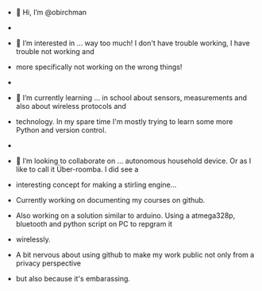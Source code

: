 - 👋 Hi, I’m @obirchman
- 
- 👀 I’m interested in ... way too much! I don't have trouble working, I have trouble not working and
- more specifically not working on the wrong things!
- 
- 🌱 I’m currently learning ... in school about sensors, measurements and also about wireless protocols and
- technology. In my spare time I'm mostly trying to learn some more Python and version control.
- 
- 💞️ I’m looking to collaborate on ... autonomous household device. Or as I like to call it Über-roomba. I did see a
- interesting concept for making a stirling engine...

- Currently working on documenting my courses on github.
- Also working on a solution similar to arduino. Using a atmega328p, bluetooth and python script on PC to repgram it
- wirelessly.

- A bit nervous about using github to make my work public not only from a privacy perspective 
- but also because it's embarassing.

<!---
obirchman/obirchman is a ✨ special ✨ repository because its `README.md` (this file) appears on your GitHub profile.
You can click the Preview link to take a look at your changes.
--->
